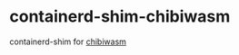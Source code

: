 # containerd-shim-chibiwasm
containerd-shim for [chibiwasm](https://github.com/skanehira/chibiwasm)
